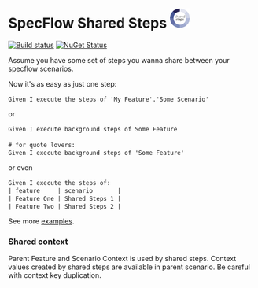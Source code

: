 # SpecFlow Shared Steps <img src="https://raw.githubusercontent.com/Bakanych/SpecFlowSharedSteps/master/shared-steps-nuget-icon.png" width="40"/>

[![Build status](https://ci.appveyor.com/api/projects/status/g18m571fd85vtiys?svg=true)](https://ci.appveyor.com/project/Bakanych/specflowsharedsteps) [![NuGet Status](http://img.shields.io/nuget/v/specflow.sharedsteps.svg?style=flat)](https://www.nuget.org/packages/specflow.sharedsteps/)

Assume you have some set of steps you wanna share between your specflow scenarios.

Now it's as easy as just one step:
```gherkin
Given I execute the steps of 'My Feature'.'Some Scenario' 
```
or
```gherkin
Given I execute background steps of Some Feature

# for quote lovers:
Given I execute background steps of 'Some Feature'
```
or even
```gherkin
Given I execute the steps of:
| feature     | scenario       |
| Feature One | Shared Steps 1 |
| Feature Two | Shared Steps 2 |
```
See more [examples](https://github.com/Bakanych/SpecFlowSharedSteps/blob/master/SpecFlowSharedSteps.Tests/Features/MasterFeature.feature).

### Shared context
Parent Feature and Scenario Context is used by shared steps. Context values created by shared steps are available in parent scenario.
Be careful with context key duplication.
